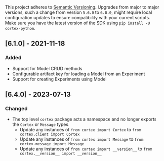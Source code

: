 This project adheres to [Semantic Versioning](https://semver.org/spec/v2.0.0.html). Upgrades from major to major versions, such a change from version `5.6.0` to `6.0.0`, might require local configuration updates to ensure compatibility with your current scripts. Make sure you have the latest version of the SDK using `pip install -U cortex-python`.

## [6.1.0] - 2021-11-18
### Added

- Support for Model CRUD methods
- Configurable artifact key for loading a Model from an Experiment
- Support for creating Experiments using Model


## [6.4.0] - 2023-07-13
### Changed

- The top level `cortex` package acts a namespace and no longer exports the `Cortex` or `Message` types.
  - Update any instances of `from cortex import Cortex` to `from cortex.client import Cortex`
  - Update any instances of `from cortex import Message` to `from cortex.message import Message`
  - Update any instances of `from cortex import __version__` to `from cortex.__version__ import __version__`
